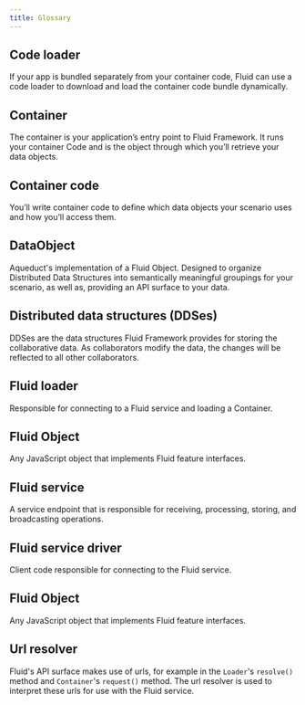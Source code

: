 ```yaml
---
title: Glossary
---
```


## Code loader

If your app is bundled separately from your container code, Fluid can use a code loader to download
and load the container code bundle dynamically.

## Container

The container is your application’s entry point to Fluid Framework. It runs your container Code and is
the object through which you’ll retrieve your data objects.

## Container code

You’ll write container code to define which data objects your scenario uses and how you’ll access them.

## DataObject

Aqueduct's implementation of a Fluid Object. Designed to organize Distributed Data Structures into
semantically meaningful groupings for your scenario, as well as, providing an API surface to your data.

## Distributed data structures (DDSes)

DDSes are the data structures Fluid Framework provides for storing the
collaborative data. As collaborators modify the data, the changes will be reflected to all other collaborators.

## Fluid loader

Responsible for connecting to a Fluid service and loading a Container.

## Fluid Object

Any JavaScript object that implements Fluid feature interfaces.

## Fluid service

A service endpoint that is responsible for receiving, processing, storing, and broadcasting operations.

## Fluid service driver

Client code responsible for connecting to the Fluid service.

## Fluid Object

Any JavaScript object that implements Fluid feature interfaces.

## Url resolver

Fluid's API surface makes use of urls, for example in the `Loader`'s `resolve()` method and
`Container`'s `request()` method.  The url resolver is used to interpret these urls for use with the Fluid service.
